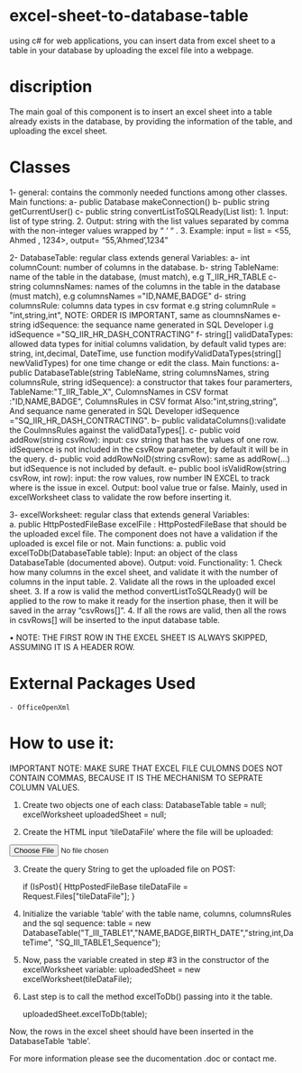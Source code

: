 # excel-sheet-to-database-table
using c# for web applications, you can insert data from excel sheet to a table in your database by uploading the excel file into a webpage.

# discription 
The main goal of this component is to insert an excel sheet into a table already exists in the database, by providing the information of the table, and uploading the excel sheet.

# Classes
  1- general: contains the commonly needed functions among other classes. 
    Main functions: 
      a-	public Database makeConnection()
      b-	public string getCurrentUser()
      c-	public string convertListToSQLReady(List<string> list): 
          1.	Input: list of type string. 
          2.	Output: string with the list values separated by comma with the non-integer values wrapped by “ ‘ “  .
          3.	Example: input = list<string> = <55, Ahmed , 1234>, output= “55,’Ahmed’,1234”

  2- DatabaseTable: regular class extends general
    Variables: 
        a-	int columnCount: number of columns in the database.
        b-	string TableName: name of the table in the database, (must match), e.g T_IIR_HR_TABLE
        c-	string columnsNames: names of the columns in the table in the database (must match), e.g columnsNames ="ID,NAME,BADGE" 
        d-	string columnsRule: columns data types in csv format e.g string columnRule = "int,string,int", NOTE: ORDER IS IMPORTANT, same as cloumnsNames
        e-	string idSequence: the sequance name generated in SQL Developer i.g idSequence ="SQ_IIR_HR_DASH_CONTRACTING"
        f-	string[] validDataTypes: allowed data types for initial columns validation, by default valid types are: string, int,decimal, DateTime, use function  modifyValidDataTypes(string[] newValidTypes) for one time change or edit the class.
  Main functions:
  a-	public DatabaseTable(string TableName, string columnsNames, string columnsRule, string idSequence): a constructor that takes four paramerters, TableName:"T_IIR_Table_X", CulomnsNames in CSV format :"ID,NAME,BADGE", ColumnsRules in CSV format Also:"int,string,string”, And sequance name generated in SQL Developer idSequence ="SQ_IIR_HR_DASH_CONTRACTING".
  b-	public validataColumns():validate the CoulmnsRules against the validDataTypes[].
  c-	public void addRow(string csvRow): input: csv string that has the values of one row. idSequence is not included in the csvRow parameter, by default it will be in the query.
  d-	public void addRowNoID(string csvRow): same as addRow(…) but idSequence is not included by default.
  e-	public bool isValidRow(string csvRow, int row): input: the row values, row number IN EXCEL to track where is the issue in excel. Output: bool value true or false. Mainly, used in excelWorksheet class to validate the row before inserting it.

3- excelWorksheet: regular class that extends general
  Variables:     
      a.	public HttpPostedFileBase excelFile : HttpPostedFileBase that should be the uploaded excel file. The component does not have a validation if the uploaded is excel file or not.
  Main functions:
        a.	public void excelToDb(DatabaseTable table): 
        Input: an object of the class DatabaseTable (documented above).
        Output: void.
        Functionality:
          1.	Check how many columns in the excel sheet, and validate it with the number of columns in the input table.
          2.	Validate all the rows in the uploaded excel sheet.
          3.	If a row is valid the method convertListToSQLReady() will be applied to the row to make it ready for the insertion phase, then it will be saved in the array “csvRows[]”.
          4.	If all the rows are valid, then all the rows in csvRows[] will be inserted to the input database table.


•	NOTE: THE FIRST ROW IN THE EXCEL SHEET IS ALWAYS SKIPPED, ASSUMING IT IS A HEADER ROW.


#  External Packages Used
	- OfficeOpenXml

# How to use it: 

IMPORTANT NOTE: MAKE SURE THAT EXCEL FILE CULOMNS DOES NOT CONTAIN COMMAS, BECAUSE IT IS THE MECHANISM TO SEPRATE COLUMN VALUES.


1. Create two objects one of each class: 
    DatabaseTable table = null;
    excelWorksheet uploadedSheet = null;

2. Create the HTML input ‘tileDataFile’ where the file will be uploaded:
<input type="file" class="form-control" id="tileDataFile" name="tileDataFile" accept=".xlsx,.xlsm,.xlsb, .xltx, .xltm, .xls, .xlt, .xml,">

3. Create the query String to get the uploaded file on POST: 

    if (IsPost){
HttpPostedFileBase tileDataFile = Request.Files["tileDataFile"];
}

4. Initialize the variable ‘table’ with the table name, columns, columnsRules and the sql sequence:
table = new DatabaseTable("T_III_TABLE1","NAME,BADGE,BIRTH_DATE","string,int,DateTime", "SQ_III_TABLE1_Sequence");

5. Now, pass the variable created in step #3 in the constructor of the  excelWorksheet variable:
      uploadedSheet = new excelWorksheet(tileDataFile);

6. Last step is to call the method excelToDb() passing into it the table. 
 
      uploadedSheet.excelToDb(table);

Now, the rows in the excel sheet should have been inserted in the DatabaseTable ‘table’.


For more information please see the ducomentation .doc or contact me.
 

